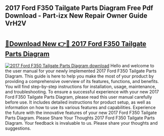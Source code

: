 ## 2017 Ford F350 Tailgate Parts Diagram Free Pdf Download - Part-izx New Repair Owner Guide VrH2V

# <h2><a href="http://dfswlw.blite.top/?on=2017+Ford+F350+Tailgate+Parts+Diagram">🔗Download New 👉🔴 2017 Ford F350 Tailgate Parts Diagram</a></h2>

[![2017 Ford F350 Tailgate Parts Diagram download](https://i.imgur.com/lujVjoI.png)](http://dfswlw.blite.top/?on=2017+Ford+F350+Tailgate+Parts+Diagram)
Hello and welcome to the user manual for your newly implemented 2017 Ford F350 Tailgate Parts Diagram. This guide is here to help you make the most of your product by providing a comprehensive overview of its features, functions, and benefits. You will find step-by-step instructions for installation, usage, maintenance, and troubleshooting. To ensure a successful experience with your new 2017 Ford F350 Tailgate Parts Diagram, please read this user manual carefully before use. It includes detailed instructions for product setup, as well as information on how to use its various features and capabilities. Experience the future with the innovative features of your new 2017 Ford F350 Tailgate Parts Diagram. Please Share Your Thoughts 2017 Ford F350 Tailgate Parts Diagram. Your feedback is invaluable to us. Please share your thoughts and suggestions.
